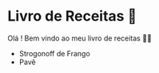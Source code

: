 # Livro de Receitas :cookie:

Olá ! Bem vindo ao meu livro de receitas :man_cook:

* Strogonoff de Frango
* Pavê

